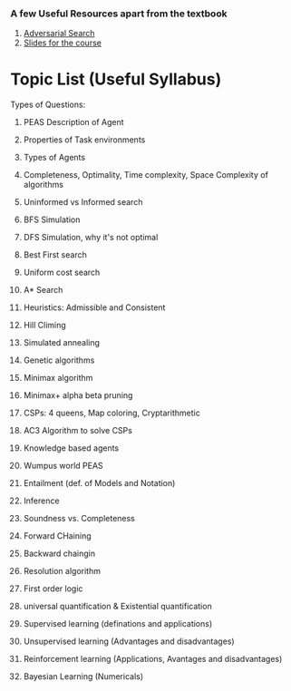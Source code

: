 ### A few Useful Resources apart from the textbook

1. [Adversarial Search](https://youtu.be/STjW3eH0Cik)
2. [Slides for the course](https://people.eecs.berkeley.edu/~russell/slides/)


# Topic List (Useful Syllabus)
Types of Questions:

1. PEAS Description of Agent
2. Properties of Task environments
3. Types of Agents

4. Completeness, Optimality, Time complexity, Space Complexity of algorithms
5. Uninformed vs Informed search
6. BFS Simulation
7. DFS Simulation, why it's not optimal
8. Best First search
9. Uniform cost search
10. A* Search
11. Heuristics: Admissible and Consistent
12. Hill Climing
13. Simulated annealing
14. Genetic algorithms

15. Minimax algorithm
16. Minimax+ alpha beta pruning
17. CSPs: 4 queens, Map coloring, Cryptarithmetic
18. AC3 Algorithm to solve CSPs

19. Knowledge based agents
20. Wumpus world PEAS
21. Entailment (def. of Models and Notation)
22. Inference
23. Soundness vs. Completeness
24. Forward CHaining
25. Backward chaingin
26. Resolution algorithm

27. First order logic
28. universal quantification & Existential quantification

29. Supervised learning (definations and applications)
30. Unsupervised learning (Advantages and disadvantages)
31. Reinforcement learning (Applications, Avantages and disadvantages)
32. Bayesian Learning (Numericals)
